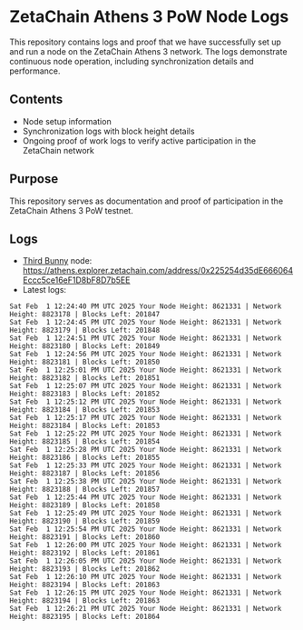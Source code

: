 # ZetaChain Athens 3 PoW Node Logs
This repository contains logs and proof that we have successfully set up and run a node on the ZetaChain Athens 3 network. The logs demonstrate continuous node operation, including synchronization details and performance.

## Contents
- Node setup information
- Synchronization logs with block height details
- Ongoing proof of work logs to verify active participation in the ZetaChain network

## Purpose
This repository serves as documentation and proof of participation in the ZetaChain Athens 3 PoW testnet.

## Logs

- [Third Bunny](https://thirdbunny.xyz/) node: https://athens.explorer.zetachain.com/address/0x225254d35dE666064Eccc5ce16eF1D8bF8D7b5EE
- Latest logs:
```
Sat Feb  1 12:24:40 PM UTC 2025 Your Node Height: 8621331 | Network Height: 8823178 | Blocks Left: 201847
Sat Feb  1 12:24:45 PM UTC 2025 Your Node Height: 8621331 | Network Height: 8823179 | Blocks Left: 201848
Sat Feb  1 12:24:51 PM UTC 2025 Your Node Height: 8621331 | Network Height: 8823180 | Blocks Left: 201849
Sat Feb  1 12:24:56 PM UTC 2025 Your Node Height: 8621331 | Network Height: 8823181 | Blocks Left: 201850
Sat Feb  1 12:25:01 PM UTC 2025 Your Node Height: 8621331 | Network Height: 8823182 | Blocks Left: 201851
Sat Feb  1 12:25:07 PM UTC 2025 Your Node Height: 8621331 | Network Height: 8823183 | Blocks Left: 201852
Sat Feb  1 12:25:12 PM UTC 2025 Your Node Height: 8621331 | Network Height: 8823184 | Blocks Left: 201853
Sat Feb  1 12:25:17 PM UTC 2025 Your Node Height: 8621331 | Network Height: 8823184 | Blocks Left: 201853
Sat Feb  1 12:25:22 PM UTC 2025 Your Node Height: 8621331 | Network Height: 8823185 | Blocks Left: 201854
Sat Feb  1 12:25:28 PM UTC 2025 Your Node Height: 8621331 | Network Height: 8823186 | Blocks Left: 201855
Sat Feb  1 12:25:33 PM UTC 2025 Your Node Height: 8621331 | Network Height: 8823187 | Blocks Left: 201856
Sat Feb  1 12:25:38 PM UTC 2025 Your Node Height: 8621331 | Network Height: 8823188 | Blocks Left: 201857
Sat Feb  1 12:25:44 PM UTC 2025 Your Node Height: 8621331 | Network Height: 8823189 | Blocks Left: 201858
Sat Feb  1 12:25:49 PM UTC 2025 Your Node Height: 8621331 | Network Height: 8823190 | Blocks Left: 201859
Sat Feb  1 12:25:54 PM UTC 2025 Your Node Height: 8621331 | Network Height: 8823191 | Blocks Left: 201860
Sat Feb  1 12:26:00 PM UTC 2025 Your Node Height: 8621331 | Network Height: 8823192 | Blocks Left: 201861
Sat Feb  1 12:26:05 PM UTC 2025 Your Node Height: 8621331 | Network Height: 8823193 | Blocks Left: 201862
Sat Feb  1 12:26:10 PM UTC 2025 Your Node Height: 8621331 | Network Height: 8823194 | Blocks Left: 201863
Sat Feb  1 12:26:15 PM UTC 2025 Your Node Height: 8621331 | Network Height: 8823194 | Blocks Left: 201863
Sat Feb  1 12:26:21 PM UTC 2025 Your Node Height: 8621331 | Network Height: 8823195 | Blocks Left: 201864
```
